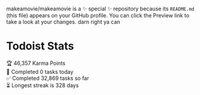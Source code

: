 makeamovie/makeamovie is a ✨ special ✨ repository because its `README.md` (this file) appears on your GitHub profile.
You can click the Preview link to take a look at your changes. darn right ya can

# Todoist Stats

<!-- TODO-IST:START -->
🏆  46,357 Karma Points           
🌸  Completed 0 tasks today           
✅  Completed 32,869 tasks so far           
⏳  Longest streak is 328 days
<!-- TODO-IST:END -->